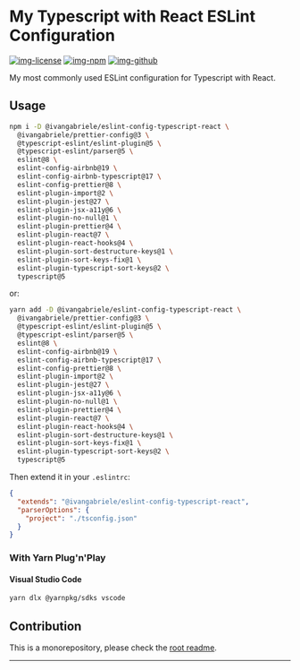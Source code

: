 # My Typescript with React ESLint Configuration

[![img-license]][lnk-license] [![img-npm]][lnk-npm] [![img-github]][lnk-github]

My most commonly used ESLint configuration for Typescript with React.

## Usage

```sh
npm i -D @ivangabriele/eslint-config-typescript-react \
  @ivangabriele/prettier-config@3 \
  @typescript-eslint/eslint-plugin@5 \
  @typescript-eslint/parser@5 \
  eslint@8 \
  eslint-config-airbnb@19 \
  eslint-config-airbnb-typescript@17 \
  eslint-config-prettier@8 \
  eslint-plugin-import@2 \
  eslint-plugin-jest@27 \
  eslint-plugin-jsx-a11y@6 \
  eslint-plugin-no-null@1 \
  eslint-plugin-prettier@4 \
  eslint-plugin-react@7 \
  eslint-plugin-react-hooks@4 \
  eslint-plugin-sort-destructure-keys@1 \
  eslint-plugin-sort-keys-fix@1 \
  eslint-plugin-typescript-sort-keys@2 \
  typescript@5
```

or:

```sh
yarn add -D @ivangabriele/eslint-config-typescript-react \
  @ivangabriele/prettier-config@3 \
  @typescript-eslint/eslint-plugin@5 \
  @typescript-eslint/parser@5 \
  eslint@8 \
  eslint-config-airbnb@19 \
  eslint-config-airbnb-typescript@17 \
  eslint-config-prettier@8 \
  eslint-plugin-import@2 \
  eslint-plugin-jest@27 \
  eslint-plugin-jsx-a11y@6 \
  eslint-plugin-no-null@1 \
  eslint-plugin-prettier@4 \
  eslint-plugin-react@7 \
  eslint-plugin-react-hooks@4 \
  eslint-plugin-sort-destructure-keys@1 \
  eslint-plugin-sort-keys-fix@1 \
  eslint-plugin-typescript-sort-keys@2 \
  typescript@5
```

Then extend it in your `.eslintrc`:

```json
{
  "extends": "@ivangabriele/eslint-config-typescript-react",
  "parserOptions": {
    "project": "./tsconfig.json"
  }
}
```

### With Yarn Plug'n'Play

#### Visual Studio Code

```sh
yarn dlx @yarnpkg/sdks vscode
```

## Contribution

This is a monorepository, please check the [root readme][lnk-contribution].

---

[img-github]: https://img.shields.io/github/actions/workflow/status/ivangabriele/eslint-config/test-and-publish.yml?branch=main&style=flat-square
[img-license]: https://img.shields.io/github/license/ivangabriele/eslint-config?style=flat-square
[img-npm]: https://img.shields.io/npm/v/@ivangabriele/eslint-config-typescript-react?style=flat-square
[lnk-github]: https://github.com/ivangabriele/eslint-config/actions?query=branch%3Amain++
[lnk-license]: https://github.com/ivangabriele/eslint-config/blob/main/packages/typescript-react/LICENSE
[lnk-npm]: https://www.npmjs.com/package/@ivangabriele/eslint-config-typescript-react
[lnk-contribution]: https://github.com/ivangabriele/eslint-config#contribution
